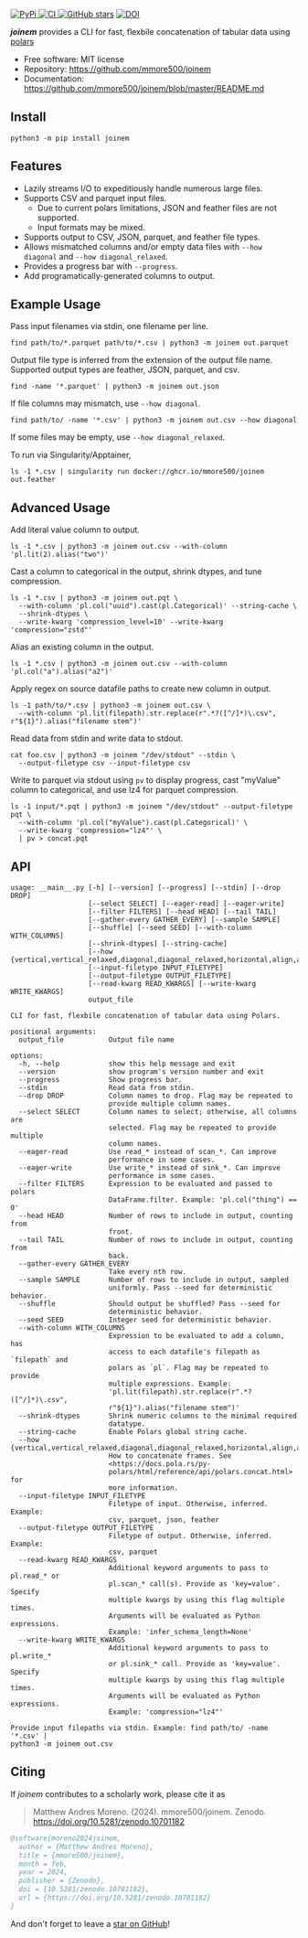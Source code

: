 [
![PyPi](https://img.shields.io/pypi/v/joinem.svg?)
](https://pypi.python.org/pypi/joinem)
[
![CI](https://github.com/mmore500/joinem/actions/workflows/ci.yaml/badge.svg)
](https://github.com/mmore500/joinem/actions)
[
![GitHub stars](https://img.shields.io/github/stars/mmore500/joinem.svg?style=round-square&logo=github&label=Stars&logoColor=white)](https://github.com/mmore500/joinem)
[![DOI](https://zenodo.org/badge/760045369.svg)](https://zenodo.org/doi/10.5281/zenodo.10701182)

**_joinem_** provides a CLI for fast, flexbile concatenation of tabular data using [polars](https://pola.rs/)

- Free software: MIT license
- Repository: <https://github.com/mmore500/joinem>
- Documentation: <https://github.com/mmore500/joinem/blob/master/README.md>

## Install

`python3 -m pip install joinem`

## Features

- Lazily streams I/O to expeditiously handle numerous large files.
- Supports CSV and parquet input files.
    - Due to current polars limitations, JSON and feather files are not supported.
    - Input formats may be mixed.
- Supports output to CSV, JSON, parquet, and feather file types.
- Allows mismatched columns and/or empty data files with `--how diagonal` and `--how diagonal_relaxed`.
- Provides a progress bar with `--progress`.
- Add programatically-generated columns to output.

## Example Usage

Pass input filenames via stdin, one filename per line.
```
find path/to/*.parquet path/to/*.csv | python3 -m joinem out.parquet
```

Output file type is inferred from the extension of the output file name.
Supported output types are feather, JSON, parquet, and csv.
```
find -name '*.parquet' | python3 -m joinem out.json
```

If file columns may mismatch, use `--how diagonal`.
```
find path/to/ -name '*.csv' | python3 -m joinem out.csv --how diagonal
```

If some files may be empty, use `--how diagonal_relaxed`.

To run via Singularity/Apptainer,
```
ls -1 *.csv | singularity run docker://ghcr.io/mmore500/joinem out.feather
```

## Advanced Usage

Add literal value column to output.
```
ls -1 *.csv | python3 -m joinem out.csv --with-column 'pl.lit(2).alias("two")'
```

Cast a column to categorical in the output, shrink dtypes, and tune compression.
```
ls -1 *.csv | python3 -m joinem out.pqt \
  --with-column 'pl.col("uuid").cast(pl.Categorical)' --string-cache \
  --shrink-dtypes \
  --write-kwarg 'compression_level=10' --write-kwarg 'compression="zstd"'
```

Alias an existing column in the output.
```
ls -1 *.csv | python3 -m joinem out.csv --with-column 'pl.col("a").alias("a2")'
```

Apply regex on source datafile paths to create new column in output.
```
ls -1 path/to/*.csv | python3 -m joinem out.csv \
  --with-column 'pl.lit(filepath).str.replace(r".*?([^/]*)\.csv", r"${1}").alias("filename stem")'
```

Read data from stdin and write data to stdout.
```
cat foo.csv | python3 -m joinem "/dev/stdout" --stdin \
  --output-filetype csv --input-filetype csv
```

Write to parquet via stdout using `pv` to display progress, cast "myValue" column to categorical, and use lz4 for parquet compression.
```
ls -1 input/*.pqt | python3 -m joinem "/dev/stdout" --output-filetype pqt \
  --with-column 'pl.col("myValue").cast(pl.Categorical)' \
  --write-kwarg 'compression="lz4"' \
  | pv > concat.pqt
```

## API

```
usage: __main__.py [-h] [--version] [--progress] [--stdin] [--drop DROP]
                   [--select SELECT] [--eager-read] [--eager-write]
                   [--filter FILTERS] [--head HEAD] [--tail TAIL]
                   [--gather-every GATHER_EVERY] [--sample SAMPLE]
                   [--shuffle] [--seed SEED] [--with-column WITH_COLUMNS]
                   [--shrink-dtypes] [--string-cache]
                   [--how {vertical,vertical_relaxed,diagonal,diagonal_relaxed,horizontal,align,align_full,align_inner,align_left,align_right}]
                   [--input-filetype INPUT_FILETYPE]
                   [--output-filetype OUTPUT_FILETYPE]
                   [--read-kwarg READ_KWARGS] [--write-kwarg WRITE_KWARGS]
                   output_file

CLI for fast, flexbile concatenation of tabular data using Polars.

positional arguments:
  output_file           Output file name

options:
  -h, --help            show this help message and exit
  --version             show program's version number and exit
  --progress            Show progress bar.
  --stdin               Read data from stdin.
  --drop DROP           Column names to drop. Flag may be repeated to
                        provide multiple column names.
  --select SELECT       Column names to select; otherwise, all columns are
                        selected. Flag may be repeated to provide multiple
                        column names.
  --eager-read          Use read_* instead of scan_*. Can improve
                        performance in some cases.
  --eager-write         Use write_* instead of sink_*. Can improve
                        performance in some cases.
  --filter FILTERS      Expression to be evaluated and passed to polars
                        DataFrame.filter. Example: 'pl.col("thing") == 0'
  --head HEAD           Number of rows to include in output, counting from
                        front.
  --tail TAIL           Number of rows to include in output, counting from
                        back.
  --gather-every GATHER_EVERY
                        Take every nth row.
  --sample SAMPLE       Number of rows to include in output, sampled
                        uniformly. Pass --seed for deterministic behavior.
  --shuffle             Should output be shuffled? Pass --seed for
                        deterministic behavior.
  --seed SEED           Integer seed for deterministic behavior.
  --with-column WITH_COLUMNS
                        Expression to be evaluated to add a column, has
                        access to each datafile's filepath as `filepath` and
                        polars as `pl`. Flag may be repeated to provide
                        multiple expressions. Example:
                        'pl.lit(filepath).str.replace(r".*?([^/]*)\.csv",
                        r"${1}").alias("filename stem")'
  --shrink-dtypes       Shrink numeric columns to the minimal required
                        datatype.
  --string-cache        Enable Polars global string cache.
  --how {vertical,vertical_relaxed,diagonal,diagonal_relaxed,horizontal,align,align_full,align_inner,align_left,align_right}
                        How to concatenate frames. See
                        <https://docs.pola.rs/py-
                        polars/html/reference/api/polars.concat.html> for
                        more information.
  --input-filetype INPUT_FILETYPE
                        Filetype of input. Otherwise, inferred. Example:
                        csv, parquet, json, feather
  --output-filetype OUTPUT_FILETYPE
                        Filetype of output. Otherwise, inferred. Example:
                        csv, parquet
  --read-kwarg READ_KWARGS
                        Additional keyword arguments to pass to pl.read_* or
                        pl.scan_* call(s). Provide as 'key=value'. Specify
                        multiple kwargs by using this flag multiple times.
                        Arguments will be evaluated as Python expressions.
                        Example: 'infer_schema_length=None'
  --write-kwarg WRITE_KWARGS
                        Additional keyword arguments to pass to pl.write_*
                        or pl.sink_* call. Provide as 'key=value'. Specify
                        multiple kwargs by using this flag multiple times.
                        Arguments will be evaluated as Python expressions.
                        Example: 'compression="lz4"'

Provide input filepaths via stdin. Example: find path/to/ -name '*.csv' |
python3 -m joinem out.csv
```

## Citing

If *joinem* contributes to a scholarly work, please cite it as

> Matthew Andres Moreno. (2024). mmore500/joinem. Zenodo. https://doi.org/10.5281/zenodo.10701182

```bibtex
@software{moreno2024joinem,
  author = {Matthew Andres Moreno},
  title = {mmore500/joinem},
  month = feb,
  year = 2024,
  publisher = {Zenodo},
  doi = {10.5281/zenodo.10701182},
  url = {https://doi.org/10.5281/zenodo.10701182}
}
```

And don't forget to leave a [star on GitHub](https://github.com/mmore500/joinem/stargazers)!
